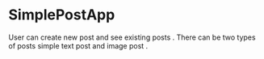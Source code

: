 # SimplePostApp
User can create new post and see existing posts . There can be two types of posts  simple text post and image post .


